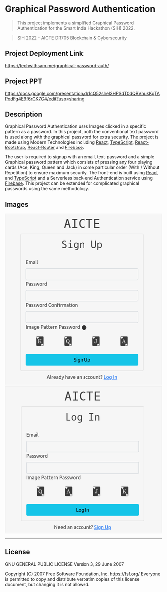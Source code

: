 # Graphical Password Authentication

> This project implements a simplified Graphical Password Authentication for the Smart India Hackathon (SIH) 2022.

> SIH 2022 - AICTE DR705 Blockchain & Cybersecurity

## Project Deployment Link:

https://techwithsam.me/graphical-password-auth/

## Project PPT

https://docs.google.com/presentation/d/1cQ52slrel3HPSdT0dQBVhukKgTAPodFg4E9f6rGK7G4/edit?usp=sharing

## Description

Graphical Password Authentication uses Images clicked in a specific pattern as a password. In this project, both
the conventional text password is used along with the graphical password for extra security. The project is made using
Modern Technologies including [React](https://reactjs.org/), [TypeScript](https://www.typescriptlang.org/),
[React-Bootstrap](https://react-bootstrap.github.io/), [React-Router](https://reactrouterdotcom.fly.dev/) and
[Firebase](https://firebase.google.com/).

The user is required to signup with an email, text-password and a simple Graphical
password pattern which consists of pressing any four playing cards (Ace, King, Queen and Jack) in some particular order
(With / Without Repetition) to ensure maximum security. The front-end is built using [React](https://reactjs.org/) and
[TypeScript](https://www.typescriptlang.org/) and a Serverless back-end Authentication service using
[Firebase](https://firebase.google.com/). This project can be extended for complicated graphical passwords using the same
methodology.

## Images

![Signup](./public/Signup.png) ![Login](./public/Login.png)

---

## License

GNU GENERAL PUBLIC LICENSE
Version 3, 29 June 2007

Copyright (C) 2007 Free Software Foundation, Inc. <https://fsf.org/>
Everyone is permitted to copy and distribute verbatim copies
of this license document, but changing it is not allowed.
